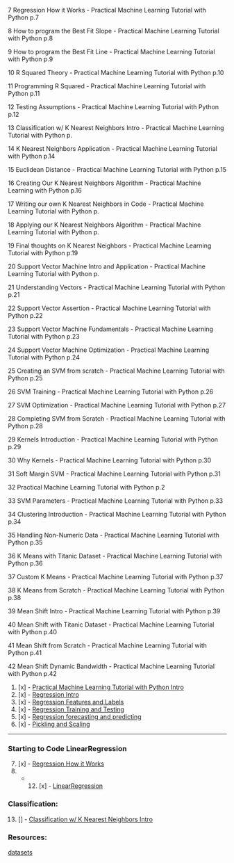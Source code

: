 7
Regression How it Works - Practical Machine Learning Tutorial with Python p.7

8
How to program the Best Fit Slope - Practical Machine Learning Tutorial with Python p.8

9
How to program the Best Fit Line - Practical Machine Learning Tutorial with Python p.9

10
R Squared Theory - Practical Machine Learning Tutorial with Python p.10

11
Programming R Squared - Practical Machine Learning Tutorial with Python p.11

12
Testing Assumptions - Practical Machine Learning Tutorial with Python p.12

13
Classification w/ K Nearest Neighbors Intro - Practical Machine Learning Tutorial with Python p.

14
K Nearest Neighbors Application - Practical Machine Learning Tutorial with Python p.14

15
Euclidean Distance - Practical Machine Learning Tutorial with Python p.15

16
Creating Our K Nearest Neighbors Algorithm - Practical Machine Learning with Python p.16

17
Writing our own K Nearest Neighbors in Code - Practical Machine Learning Tutorial with Python p.

18
Applying our K Nearest Neighbors Algorithm - Practical Machine Learning Tutorial with Python p.

19
Final thoughts on K Nearest Neighbors - Practical Machine Learning Tutorial with Python p.19

20
Support Vector Machine Intro and Application - Practical Machine Learning Tutorial with Python p.

21
Understanding Vectors - Practical Machine Learning Tutorial with Python p.21

22
Support Vector Assertion - Practical Machine Learning Tutorial with Python p.22

23
Support Vector Machine Fundamentals - Practical Machine Learning Tutorial with Python p.23

24
Support Vector Machine Optimization - Practical Machine Learning Tutorial with Python p.24

25
Creating an SVM from scratch - Practical Machine Learning Tutorial with Python p.25

26
SVM Training - Practical Machine Learning Tutorial with Python p.26

27
SVM Optimization - Practical Machine Learning Tutorial with Python p.27

28
Completing SVM from Scratch - Practical Machine Learning Tutorial with Python p.28

29
Kernels Introduction - Practical Machine Learning Tutorial with Python p.29

30
Why Kernels - Practical Machine Learning Tutorial with Python p.30


31
Soft Margin SVM - Practical Machine Learning Tutorial with Python p.31


32
Practical Machine Learning Tutorial with Python p.2

33
SVM Parameters - Practical Machine Learning Tutorial with Python p.33


34
Clustering Introduction - Practical Machine Learning Tutorial with Python p.34


35
Handling Non-Numeric Data - Practical Machine Learning Tutorial with Python p.35


36
K Means with Titanic Dataset - Practical Machine Learning Tutorial with Python p.36


37
Custom K Means - Practical Machine Learning Tutorial with Python p.37


38
K Means from Scratch - Practical Machine Learning Tutorial with Python p.38


39
Mean Shift Intro - Practical Machine Learning Tutorial with Python p.39


40
Mean Shift with Titanic Dataset - Practical Machine Learning Tutorial with Python p.40


41
Mean Shift from Scratch - Practical Machine Learning Tutorial with Python p.41


42
Mean Shift Dynamic Bandwidth - Practical Machine Learning Tutorial with Python p.42


1. [x] - [Practical Machine Learning Tutorial with Python Intro]()
2. [x] - [Regression Intro](./two.py)     
3. [x] - [Regression Features and Labels](./three.py)     
4. [x] - [Regression Training and Testing](./four.py)     
5. [x] - [Regression forecasting and predicting](./five.py)     
6. [x] - [Pickling and Scaling](./sixpy.py)      
***     

### Starting to Code LinearRegression
7. [x] - [Regression How it Works](./seven.py)
8. - 12. [x] - [LinearRegression](./lrfs.py)

### Classification:

13. [] - [Classification w/ K Nearest Neighbors Intro]()



### Resources:
[datasets](https://archive.ics.uci.edu/datasets)